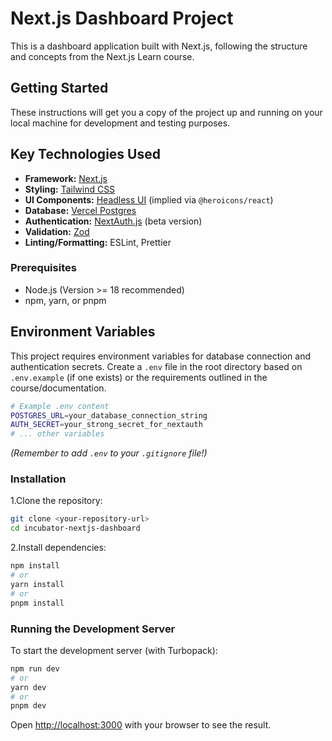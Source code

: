 # Next.js Dashboard Project

This is a dashboard application built with Next.js, following the structure and concepts from the Next.js Learn course.

## Getting Started

These instructions will get you a copy of the project up and running on your local machine for development and testing purposes.

## Key Technologies Used

* **Framework:** [Next.js](https://nextjs.org/)
* **Styling:** [Tailwind CSS](https://tailwindcss.com/)
* **UI Components:** [Headless UI](https://headlessui.com/) (implied via `@heroicons/react`)
* **Database:** [Vercel Postgres](https://vercel.com/postgres)
* **Authentication:** [NextAuth.js](https://next-auth.js.org/) (beta version)
* **Validation:** [Zod](https://zod.dev/)
* **Linting/Formatting:** ESLint, Prettier

### Prerequisites

* Node.js (Version >= 18 recommended)
* npm, yarn, or pnpm

## Environment Variables

This project requires environment variables for database connection and authentication secrets. Create a `.env` file in the root directory based on `.env.example` (if one exists) or the requirements outlined in the course/documentation.

```sh
# Example .env content
POSTGRES_URL=your_database_connection_string
AUTH_SECRET=your_strong_secret_for_nextauth
# ... other variables
```

*(Remember to add `.env` to your `.gitignore` file!)*

### Installation

1.Clone the repository:

```bash
git clone <your-repository-url>
cd incubator-nextjs-dashboard
```

2.Install dependencies:

```bash
npm install
# or
yarn install
# or
pnpm install
```

### Running the Development Server

To start the development server (with Turbopack):

```bash
npm run dev
# or
yarn dev
# or
pnpm dev
```

Open [http://localhost:3000](http://localhost:3000) with your browser to see the result.
